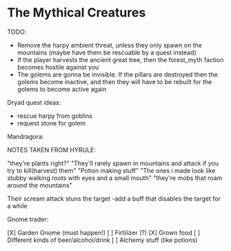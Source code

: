 The Mythical Creatures
===


TODO:

- Remove the harpy ambient threat, unless they only spawn on the mountains (maybe have them be rescuable by a quest instead)
- If the player harvests the ancient great tree, then the forest_myth faction becomes hostile against you
- The golems are gonna be invisible. If the pillars are destroyed then the golems become inactive, and then they will have to be rebuilt for the golems to become active again


Dryad quest ideas:

- rescue harpy from goblins
- request stone for golem



Mandragora:

NOTES TAKEN FROM HYRULE:

"they're plants right?"
"They'll rarely spawn in mountains and attack if you try to kill(harvest) them"
"Potion making stuff"
"The ones i made look like stubby walking roots with eyes and a small mouth"
"they're mobs that roam around the mountains"

Their scream attack stuns the target
-add a buff that disables the target for a while



Gnome trader:

[X] Garden Gnome (must happen!)
[ ] Firtilizer (?)
[X] Grown food
[ ] Different kinds of beer/alcohol/drink
[ ] Alchemy stuff (like potions)